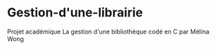 # Gestion-d'une-librairie
Projet académique
La gestion d'une bibliothèque codé en C par Mélina Wong


